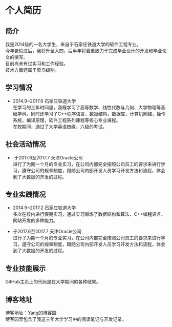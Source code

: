 # 个人简历

## 简介
我是2014级的一名大学生，来自于石家庄铁道大学的软件工程专业。  
今年暑假过后，我将升至大四，后半年将着重致力于完成毕业设计的开发和毕业论文的撰写。  
目前尚未有过实习和工作经验。  
技术方面还属于菜鸟级别。  

## 学习情况
- 2014.9~2017.6 石家庄铁道大学  
在学习的三年时间里，我既学习了高等数学、线性代数与几何、大学物理等基础学科，同时还学习了C++程序语言，数据结构，数据库，计算机网络，操作系统，编译原理，软件工程系列课程等核心专业课程。  
在校期间，通过了大学英语四级、六级的考试。  

## 社会活动情况
-  于2017.6至2017.7 天津Oracle公司  
进行了为期一个月的专业实习，在公司内部完全按照公司员工的要求来进行学习，遵守公司的规章制度，跟随公司内部开发人员学习开发方法和流程，体会到了大数据的开发的过程。  

## 专业实践情况
- 2014.9~2017.2 石家庄铁道大学  
多次在校内进行假期实习，通过实习锻炼了数据结构和算法、C++编程语言、网站开发的多种能力。  

- 于2017.6至2017.7 天津Oracle公司  
进行了为期一个月的专业实习，在公司内部完全按照公司员工的要求来进行学习，遵守公司的规章制度，跟随公司内部开发人员学习开发方法和流程，体会到了大数据的开发的过程。  

## 专业技能展示
GitHub主页上的代码是在大学期间的各种结果。  

## 博客地址

博客地址：[Yang的博客园](http://www.cnblogs.com/Daddy/)  
博客园里包含了我这三年大学学习中的阅读笔记与开发记录。
